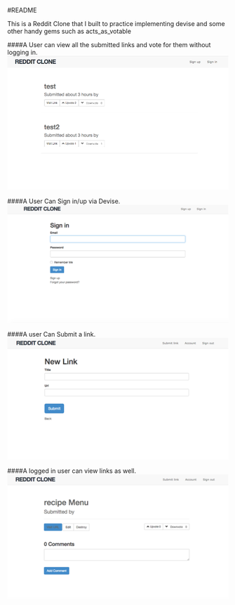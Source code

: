 #README

This is a Reddit Clone that I built to practice implementing devise and some other handy gems such as acts_as_votable

####A User can view all the submitted links and vote for them without logging in.
![Reddit Clone](app/assets/images/Reddit_clone.png)

####A User Can Sign in/up via Devise.
![Reddit Clone](app/assets/images/sign_in.png)

####A user Can Submit a link.
![Reddit Clone](app/assets/images/submit_link.png)

####A logged in user can view links as well.
![Reddit Clone](app/assets/images/link_show.png)